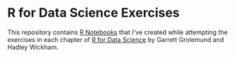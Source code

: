 # R for Data Science Exercises

This repository contains [R Notebooks](http://rmarkdown.rstudio.com/r_notebooks.html) that I've created while attempting the exercises in each chapter of [R for Data Science](http://r4ds.had.co.nz/) by Garrett Grolemund and Hadley Wickham.
